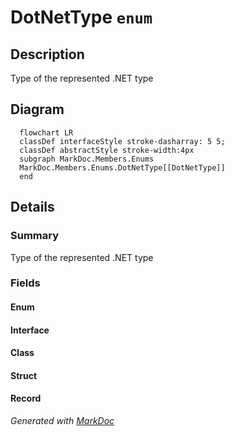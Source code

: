 # DotNetType `enum`

## Description
Type of the represented .NET type

## Diagram
```mermaid
  flowchart LR
  classDef interfaceStyle stroke-dasharray: 5 5;
  classDef abstractStyle stroke-width:4px
  subgraph MarkDoc.Members.Enums
  MarkDoc.Members.Enums.DotNetType[[DotNetType]]
  end
```

## Details
### Summary
Type of the represented .NET type

### Fields
#### Enum


#### Interface


#### Class


#### Struct


#### Record


*Generated with* [*MarkDoc*](https://github.com/hailstorm75/MarkDoc.Core)
